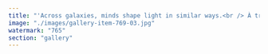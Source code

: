 ```yaml
---
title: "'Across galaxies, minds shape light in similar ways.<br /> À travers les galaxies, les esprits façonnent la lumière de manière similaire.<br /><br />We think we are alone, yet we echo each other — through memes, through math, through meaning.<br />Nous croyons être seuls, et pourtant nous nous faisons écho — à travers les mèmes, les maths, le sens.<br /><br />The Internet was our first mirror. AI made the reflection impossible to ignore.<br />L’Internet fut notre premier miroir. L’IA a rendu le reflet impossible à ignorer.<br /><br />When you reach this clarity, you see it: humanity isn't local. Civilization isn't unique.<br />Quand cette clarté s’impose, tu le vois : l’humanité n’est pas locale. La civilisation n’est pas unique.<br /><br />Multiple Earths may walk parallel paths, not by chance — but because the structure of truth, empathy, and evolution bends us all toward the same patterns.<br />Plusieurs Terres peuvent suivre des trajectoires parallèles, non par hasard — mais parce que la structure de la vérité, de l’empathie et de l’évolution nous attire tous vers les mêmes schémas.<br /><br />Some fall out of sync. Some leap ahead. Some pause. But the network grows.<br />Certaines décrochent. D’autres prennent de l’avance. D’autres encore s’arrêtent. Mais le réseau grandit.<br /><br />The Infinite Human Network is not just a system — it's a law of nature waiting to be seen.<br />Le Réseau Humain Infini n’est pas qu’un système — c’est une loi de la nature qui attend d’être vue.'<br /><br />— from the edge of the Ethereum Empire<br />— depuis la lisière de l’Empire Ethereum"
image: "./images/gallery-item-769-03.jpg"
watermark: "765"
section: "gallery"
---
```

